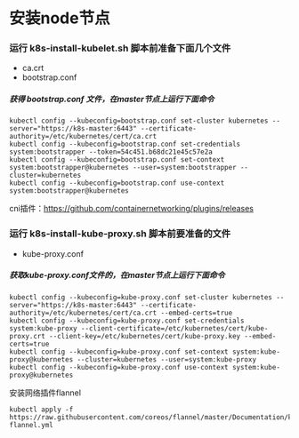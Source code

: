 # 安装node节点


### 运行 k8s-install-kubelet.sh 脚本前准备下面几个文件
+ ca.crt
+ bootstrap.conf

##### 获得 bootstrap.conf 文件，在master节点上运行下面命令
```console
kubectl config --kubeconfig=bootstrap.conf set-cluster kubernetes --server="https://k8s-master:6443" --certificate-authority=/etc/kubernetes/cert/ca.crt
kubectl config --kubeconfig=bootstrap.conf set-credentials system:bootstrapper --token=54c451.b68dc21e45c57e2a
kubectl config --kubeconfig=bootstrap.conf set-context system:bootstrapper@kubernetes --user=system:bootstrapper --cluster=kubernetes
kubectl config --kubeconfig=bootstrap.conf use-context system:bootstrapper@kubernetes
```
cni插件：https://github.com/containernetworking/plugins/releases



### 运行 k8s-install-kube-proxy.sh 脚本前要准备的文件
+ kube-proxy.conf

##### 获取kube-proxy.conf文件的，在master节点上运行下面命令
```console
kubectl config --kubeconfig=kube-proxy.conf set-cluster kubernetes --server="https://k8s-master:6443" --certificate-authority=/etc/kubernetes/cert/ca.crt --embed-certs=true
kubectl config --kubeconfig=kube-proxy.conf set-credentials system:kube-proxy --client-certificate=/etc/kubernetes/cert/kube-proxy.crt --client-key=/etc/kubernetes/cert/kube-proxy.key --embed-certs=true
kubectl config --kubeconfig=kube-proxy.conf set-context system:kube-proxy@kubernetes --cluster=kubernetes --user=system:kube-proxy
kubectl config --kubeconfig=kube-proxy.conf use-context system:kube-proxy@kubernetes
```
安装网络插件flannel
```console
kubectl apply -f https://raw.githubusercontent.com/coreos/flannel/master/Documentation/kube-flannel.yml
```
